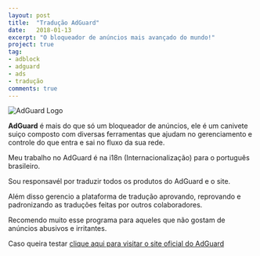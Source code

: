 ```yaml
---
layout: post
title:  "Tradução AdGuard"
date:   2018-01-13
excerpt: "O bloqueador de anúncios mais avançado do mundo!"
project: true
tag:
- adblock 
- adguard
- ads
- tradução
comments: true
---
```

![AdGuard Logo](https://github.com/ialexsilva/ialexsilva.github.io/raw/master/assets/img/adguard_logo.png)    

**AdGuard** é mais do que só um bloqueador de anúncios, ele é um canivete suiço composto com diversas ferramentas que ajudam no gerenciamento e controle do que entra e sai no fluxo da sua rede.

Meu trabalho no AdGuard é na i18n (Internacionalização) para o português brasileiro. 

Sou responsavél por traduzir todos os produtos do AdGuard e o site.

Além disso gerencio a plataforma de tradução aprovando, reprovando e padronizando as traduções feitas por outros colaboradores.

Recomendo muito esse programa para aqueles que não gostam de anúncios abusivos e irritantes. 

Caso queira testar [clique aqui para visitar o site oficial do AdGuard](https://adguard.com/pt_br/welcome.html)